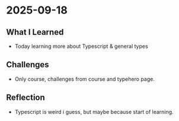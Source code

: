 # 2025-09-18

## What I Learned

- Today learning more about Typescript & general types

## Challenges

- Only course, challenges from course and typehero page.

## Reflection

- Typescript is weird i guess, but maybe because start of learning.
